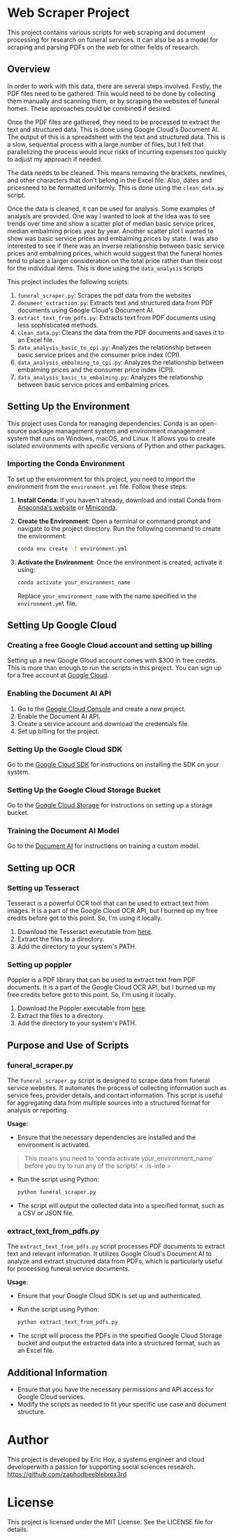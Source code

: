 # Web Scraper Project

This project contains various scripts for web scraping and document processing for research on funeral services.  It can also be as a model for scraping and parsing PDFs on the web for other fields of research.

## Overview

In order to work with this data, there are several steps involved. Firstly, the PDF files need to be gathered.  This would need to be done by collecting them manually and scanning them, or by scraping the websites of funeral homes.  These approaches could be combined if desired.

Once the PDF files are gathered, they need to be processed to extract the text and structured data.  This is done using Google Cloud's Document AI.  The output of this is a spreadsheet with the text and structured data.  This is a slow, sequential process with a large number of files, but I felt that parallelizing the process would incur risks of incurring expenses too quickly to adjust my approach if needed.

The data needs to be cleaned.  This means removing the brackets, newlines, and other characters that don't belong in the Excel file.  Also, dates and pricesneed to be formatted uniformly. This is done using the `clean_data.py` script.

Once the data is cleaned, it can be used for analysis.  Some examples of analysis are provided.  One way I wanted to look at the idea was to see trends over time and show a scatter plot of median basic service prices, median embalming prices year by year.  Another scatter plot I wanted to show was basic service prices and embalming prices by state.  I was also interested to see if there was an inverse relationship between basic service prices and embalming prices, which would suggest that the funeral homes tend to place a larger consideration on the total price rather than their cost for the individual items.  This is done using the `data_analysis` scripts

This project includes the following scripts:

1. `funeral_scraper.py`: Scrapes the pdf data from the websites
2. `document_extraction.py`: Extracts text and structured data from PDF documents using Google Cloud's Document AI.
3. `extract_text_from_pdfs.py`: Extracts text from PDF documents using less sophisticated methods.
4. `clean_data.py`: Cleans the data from the PDF documents and saves it to an Excel file.
5. `data_analysis_basic_to_cpi.py`: Analyzes the relationship between basic service prices and the consumer price index (CPI).
6. `data_analysis_embalming_to_cpi.py`: Analyzes the relationship between embalming prices and the consumer price index (CPI).
7. `data_analysis_basic_to_embalming.py`: Analyzes the relationship between basic service prices and embalming prices.



## Setting Up the Environment

This project uses Conda for managing dependencies. Conda is an open-source package management system and environment management system that runs on Windows, macOS, and Linux. It allows you to create isolated environments with specific versions of Python and other packages.

### Importing the Conda Environment

To set up the environment for this project, you need to import the environment from the `environment.yml` file. Follow these steps:

1. **Install Conda**: If you haven't already, download and install Conda from [Anaconda's website](https://www.anaconda.com/products/distribution) or [Miniconda](https://docs.conda.io/en/latest/miniconda.html).

2. **Create the Environment**: Open a terminal or command prompt and navigate to the project directory. Run the following command to create the environment:

   ```bash
   conda env create -f environment.yml
   ```

3. **Activate the Environment**: Once the environment is created, activate it using:

   ```bash
   conda activate your_environment_name
   ```

   Replace `your_environment_name` with the name specified in the `environment.yml` file.

## Setting Up Google Cloud

### Creating a free Google Cloud account and setting up billing
Setting up a new Google Gloud account comes with $300 in free credits.  This is more than enough to run the scripts in this project.  You can sign up for a free account at [Google Cloud](https://cloud.google.com/).

### Enabling the Document AI API
1. Go to the [Google Cloud Console](https://console.cloud.google.com/) and create a new project.
2. Enable the Document AI API.
3. Create a service account and download the credentials file.
4. Set up billing for the project.

### Setting Up the Google Cloud SDK
Go to the [Google Cloud SDK](https://cloud.google.com/sdk/docs) for instructions on installing the SDK on your system.

### Setting Up the Google Cloud Storage Bucket
Go to the [Google Cloud Storage](https://cloud.google.com/storage) for instructions on setting up a storage bucket.

### Training the Document AI Model
Go to the [Document AI](https://cloud.google.com/document-ai) for instructions on training a custom model.


## Setting up OCR

### Setting up Tesseract

Tesseract is a powerful OCR tool that can be used to extract text from images.  It is a part of the Google Cloud OCR API, but I burned up my free credits before got to this point.  So, I'm using it locally.

1. Download the Tesseract executable from [here](https://github.com/UB-Mannheim/tesseract/wiki).
2. Extract the files to a directory.
3. Add the directory to your system's PATH.

### Setting up poppler

Poppler is a PDF library that can be used to extract text from PDF documents.  It is a part of the Google Cloud OCR API, but I burned up my free credits before got to this point.  So, I'm using it locally.

1. Download the Poppler executable from [here](https://github.com/oschwartz10612/poppler-windows/releases).
2. Extract the files to a directory.
3. Add the directory to your system's PATH.

## Purpose and Use of Scripts

### funeral_scraper.py

The `funeral_scraper.py` script is designed to scrape data from funeral service websites. It automates the process of collecting information such as service fees, provider details, and contact information. This script is useful for aggregating data from multiple sources into a structured format for analysis or reporting.

**Usage**:
- Ensure that the necessary dependencies are installed and the environment is activated.
> This means you need to 'conda activate your_environment_name' before you try to run any of the scripts!
< .is-info >

- Run the script using Python:

  ```bash
  python funeral_scraper.py
  ```

- The script will output the collected data into a specified format, such as a CSV or JSON file.

### extract_text_from_pdfs.py

The `extract_text_from_pdfs.py` script processes PDF documents to extract text and relevant information. It utilizes Google Cloud's Document AI to analyze and extract structured data from PDFs, which is particularly useful for processing funeral service documents.

**Usage**:
- Ensure that your Google Cloud SDK is set up and authenticated.
- Run the script using Python:

  ```bash
  python extract_text_from_pdfs.py
  ```

- The script will process the PDFs in the specified Google Cloud Storage bucket and output the extracted data into a structured format, such as an Excel file.

## Additional Information

- Ensure that you have the necessary permissions and API access for Google Cloud services.
- Modify the scripts as needed to fit your specific use case and document structure.

# Author

This project is developed by Eric Hoy, a systems engineer and cloud developerwith a passion for supporting social sciences research. https://github.com/zaphodbeeblebrox3rd

# License

This project is licensed under the MIT License. See the LICENSE file for details.
